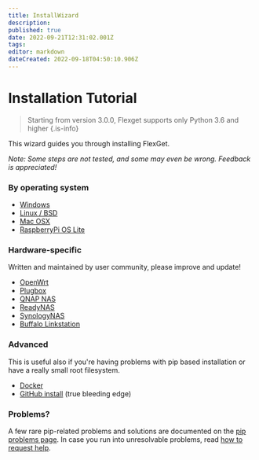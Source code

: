```yaml
---
title: InstallWizard
description: 
published: true
date: 2022-09-21T12:31:02.001Z
tags: 
editor: markdown
dateCreated: 2022-09-18T04:50:10.906Z
---
```


# Installation Tutorial
> Starting from version 3.0.0, Flexget supports only Python 3.6 and higher
{.is-info}

This wizard guides you through installing FlexGet.

*Note: Some steps are not tested, and some may even be wrong. Feedback is appreciated!*

### By operating system

 * [Windows](/InstallWizard/Windows)
 * [Linux / BSD](/InstallWizard/Linux)
 * [Mac OSX](/InstallWizard/OSX)
 * [RaspberryPi OS Lite](/InstallWizard/RPi4Lite)

### Hardware-specific

Written and maintained by user community, please improve and update!

 * [OpenWrt](/InstallWizard/OpenWrt)
 * [Plugbox](/InstallWizard/Plugbox)
 * [QNAP NAS](/InstallWizard/QNAP)
 * [ReadyNAS](/InstallWizard/ReadyNAS)
 * [SynologyNAS](/InstallWizard/SynologyNAS)
 * [Buffalo Linkstation](/InstallWizard/BuffaloLinkstation)

### Advanced
This is useful also if you're having problems with pip based installation or have a really small root filesystem.

 * [Docker](/InstallWizard/Docker)
 * [GitHub install](/GitHubInstall) (true bleeding edge)

### Problems?

A few rare pip-related problems and solutions are documented on the [pip problems page](/PipProblems).
In case you run into unresolvable problems, read [how to request help](/NeedHelp).